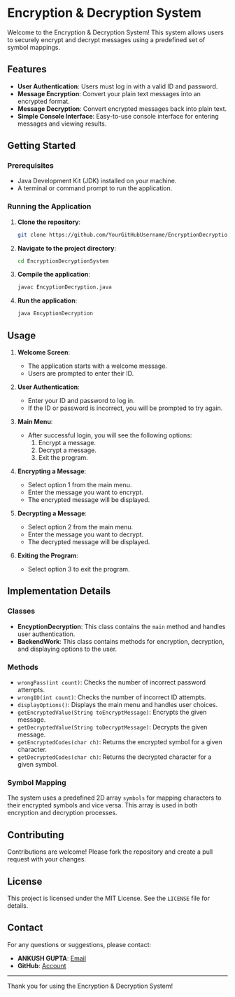 # Encryption & Decryption System

Welcome to the Encryption & Decryption System! This system allows users to securely encrypt and decrypt messages using a predefined set of symbol mappings.

## Features

- **User Authentication**: Users must log in with a valid ID and password.
- **Message Encryption**: Convert your plain text messages into an encrypted format.
- **Message Decryption**: Convert encrypted messages back into plain text.
- **Simple Console Interface**: Easy-to-use console interface for entering messages and viewing results.

## Getting Started

### Prerequisites

- Java Development Kit (JDK) installed on your machine.
- A terminal or command prompt to run the application.

### Running the Application

1. **Clone the repository**:
    ```bash
    git clone https://github.com/YourGitHubUsername/EncryptionDecryptionSystem.git
    ```

2. **Navigate to the project directory**:
    ```bash
    cd EncryptionDecryptionSystem
    ```

3. **Compile the application**:
    ```bash
    javac EncyptionDecryption.java
    ```

4. **Run the application**:
    ```bash
    java EncyptionDecryption
    ```

## Usage

1. **Welcome Screen**:
    - The application starts with a welcome message.
    - Users are prompted to enter their ID.

2. **User Authentication**:
    - Enter your ID and password to log in.
    - If the ID or password is incorrect, you will be prompted to try again.

3. **Main Menu**:
    - After successful login, you will see the following options:
      1. Encrypt a message.
      2. Decrypt a message.
      3. Exit the program.

4. **Encrypting a Message**:
    - Select option 1 from the main menu.
    - Enter the message you want to encrypt.
    - The encrypted message will be displayed.

5. **Decrypting a Message**:
    - Select option 2 from the main menu.
    - Enter the message you want to decrypt.
    - The decrypted message will be displayed.

6. **Exiting the Program**:
    - Select option 3 to exit the program.

## Implementation Details

### Classes

- **EncyptionDecryption**: This class contains the `main` method and handles user authentication.
- **BackendWork**: This class contains methods for encryption, decryption, and displaying options to the user.

### Methods

- `wrongPass(int count)`: Checks the number of incorrect password attempts.
- `wrongID(int count)`: Checks the number of incorrect ID attempts.
- `displayOptions()`: Displays the main menu and handles user choices.
- `getEncryptedValue(String toEncryptMessage)`: Encrypts the given message.
- `getDecryptedValue(String toDecryptMessage)`: Decrypts the given message.
- `getEncryptedCodes(char ch)`: Returns the encrypted symbol for a given character.
- `getDecryptedCodes(char ch)`: Returns the decrypted character for a given symbol.

### Symbol Mapping

The system uses a predefined 2D array `symbols` for mapping characters to their encrypted symbols and vice versa. This array is used in both encryption and decryption processes.

## Contributing

Contributions are welcome! Please fork the repository and create a pull request with your changes.

## License

This project is licensed under the MIT License. See the `LICENSE` file for details.

## Contact

For any questions or suggestions, please contact:

- **ANKUSH GUPTA**: [Email](mailto:ankushgupta1806@gmail.com)
- **GitHub**: [Account](https://github.com/AnkushGitRepo)

---

Thank you for using the Encryption & Decryption System!
